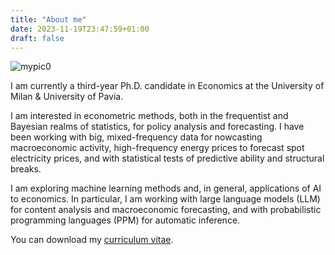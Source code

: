 ```yaml
---
title: "About me"
date: 2023-11-19T23:47:59+01:00
draft: false
---
```


![mypic0](images/mypic1.jpg "Once upon a time somewhere in Norway.")

I am currently a third-year Ph.D. candidate in Economics at the University of Milan & University of Pavia. 

I am interested in econometric methods, both in the frequentist and Bayesian realms of statistics, for policy analysis and forecasting. I have been working with big, mixed-frequency data for nowcasting macroeconomic activity, high-frequency energy prices to forecast spot electricity prices, and with statistical tests of predictive ability and structural breaks.

I am exploring machine learning methods and, in general, applications of AI to economics. In particular, I am working with large language models (LLM) for content analysis and macroeconomic forecasting, and with probabilistic programming languages (PPM) for automatic inference.

You can download my [curriculum vitae](/AcademicCV_AndreaViselli_Updated09022024.pdf).